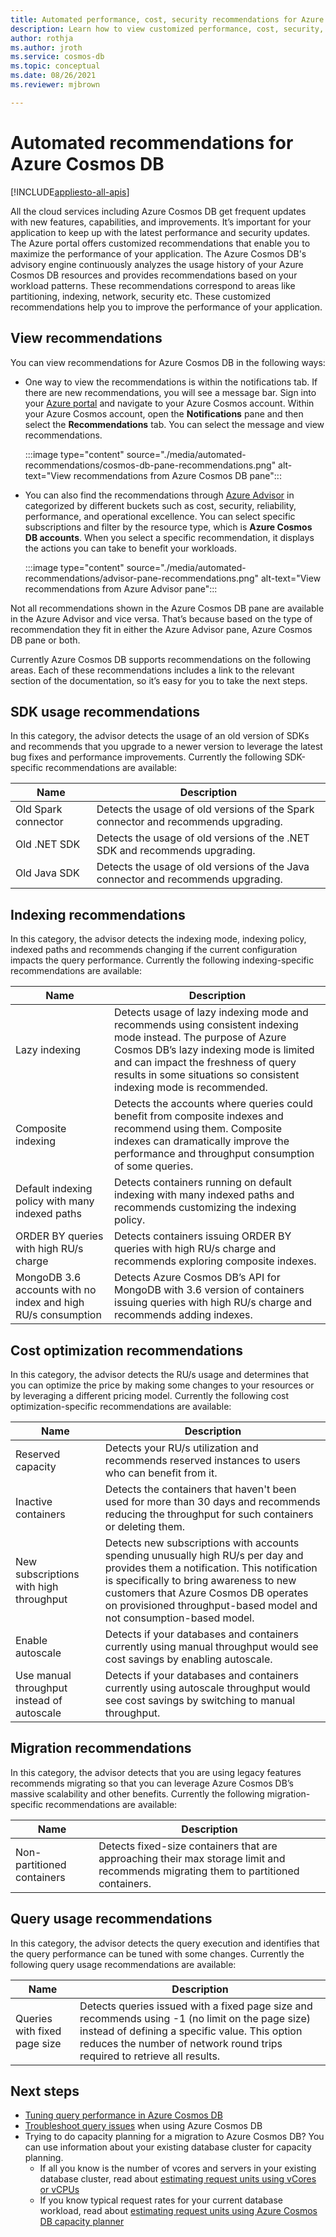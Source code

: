 ```yaml
---
title: Automated performance, cost, security recommendations for Azure Cosmos DB
description: Learn how to view customized performance, cost, security, and other recommendations for Azure Cosmos DB based on your workload patterns.
author: rothja
ms.author: jroth
ms.service: cosmos-db
ms.topic: conceptual
ms.date: 08/26/2021
ms.reviewer: mjbrown

---
```


# Automated recommendations for Azure Cosmos DB
[!INCLUDE[appliesto-all-apis](includes/appliesto-all-apis.md)]

All the cloud services including Azure Cosmos DB get frequent updates with new features, capabilities, and improvements. It’s important for your application to keep up with the latest performance and security updates. The Azure portal offers customized recommendations that enable you to maximize the performance of your application. The Azure Cosmos DB's advisory engine continuously analyzes the usage history of your Azure Cosmos DB resources and provides recommendations based on your workload patterns. These recommendations correspond to areas like partitioning, indexing, network, security etc. These customized recommendations help you to improve the performance of your application.

## View recommendations

You can view recommendations for Azure Cosmos DB in the following ways:

- One way to view the recommendations is within the notifications tab. If there are new recommendations, you will see a message bar. Sign into your [Azure portal](https://portal.azure.com) and navigate to your Azure Cosmos account. Within your Azure Cosmos account, open the **Notifications** pane and then select the **Recommendations** tab. You can select the message and view recommendations.  

   :::image type="content" source="./media/automated-recommendations/cosmos-db-pane-recommendations.png" alt-text="View recommendations from Azure Cosmos DB pane":::

- You can also find the recommendations through [Azure Advisor](../advisor/advisor-overview.md) in categorized by different buckets such as cost, security, reliability, performance, and operational excellence. You can select specific subscriptions and filter by the resource type, which is **Azure Cosmos DB accounts**.  When you select a specific recommendation, it displays the actions you can take to benefit your workloads.

   :::image type="content" source="./media/automated-recommendations/advisor-pane-recommendations.png" alt-text="View recommendations from Azure Advisor pane":::

Not all recommendations shown in the Azure Cosmos DB pane are available in the Azure Advisor and vice versa. That’s because based on the type of recommendation they fit in either the Azure Advisor pane, Azure Cosmos DB pane or both.

Currently Azure Cosmos DB supports recommendations on the following areas. Each of these recommendations includes a link to the relevant section of the documentation, so it’s easy for you to take the next steps.

## SDK usage recommendations

In this category, the advisor detects the usage of an old version of SDKs and recommends that you upgrade to a newer version to leverage the latest bug fixes and performance improvements. Currently the following SDK-specific recommendations are available:

|Name  |Description  |
|---------|---------|
| Old Spark connector | Detects the usage of old versions of the Spark connector and recommends upgrading. |
| Old .NET SDK | Detects the usage of old versions of the .NET SDK and recommends upgrading. |
| Old Java SDK | Detects the usage of old versions of the Java connector and recommends upgrading. |

## Indexing recommendations

In this category, the advisor detects the indexing mode, indexing policy, indexed paths and recommends changing if the current configuration impacts the query performance. Currently the following indexing-specific recommendations are available:

|Name  |Description  |
|---------|---------|
| Lazy indexing | Detects usage of lazy indexing mode and recommends using consistent indexing mode instead. The purpose of Azure Cosmos DB’s lazy indexing mode is limited and can impact the freshness of query results in some situations so consistent indexing mode is recommended. |
| Composite indexing| Detects the accounts where queries could benefit from composite indexes and recommend using them. Composite indexes can dramatically improve the performance and throughput consumption of some queries.|
| Default indexing policy with many indexed paths | Detects containers running on default indexing with many indexed paths and recommends customizing the indexing policy.|
| ORDER BY queries with high RU/s charge| Detects containers issuing ORDER BY queries with high RU/s charge and recommends exploring composite indexes.|
| MongoDB 3.6 accounts with no index and high RU/s consumption| Detects Azure Cosmos DB’s API for MongoDB with 3.6 version of containers issuing queries with high RU/s charge and recommends adding indexes.|

## Cost optimization recommendations

In this category, the advisor detects the RU/s usage and determines that you can optimize the price by making some changes to your resources or by leveraging a different pricing model. Currently the following cost optimization-specific recommendations are available:

|Name  |Description  |
|---------|---------|
| Reserved capacity | Detects your RU/s utilization and recommends reserved instances to users who can benefit from it. |
| Inactive containers | Detects the containers that haven't been used for more than 30 days and recommends reducing the throughput for such containers or deleting them.|
| New subscriptions with high throughput | Detects new subscriptions with accounts spending unusually high RU/s per day and provides them a notification. This notification is specifically to bring awareness to new customers that Azure Cosmos DB operates on provisioned throughput-based model and not consumption-based model. |
| Enable autoscale | Detects if your databases and containers currently using manual throughput would see cost savings by enabling autoscale. |
| Use manual throughput instead of autoscale | Detects if your databases and containers currently using autoscale throughput would see cost savings by switching to manual throughput. |

## Migration recommendations

In this category, the advisor detects that you are using legacy features recommends migrating so that you can leverage Azure Cosmos DB’s massive scalability and other benefits. Currently the following migration-specific recommendations are available:

|Name  |Description  |
|---------|---------|
| Non-partitioned containers | Detects fixed-size containers that are approaching their max storage limit and recommends migrating them to partitioned containers.|

## Query usage recommendations

In this category, the advisor detects the query execution and identifies that the query performance can be tuned with some changes. Currently the following query usage recommendations are available:

|Name  |Description  |
|---------|---------|
| Queries with fixed page size | Detects queries issued with a fixed page size and recommends using -1 (no limit on the page size) instead of defining a specific value. This option reduces the number of network round trips required to retrieve all results. |

## Next steps

* [Tuning query performance in Azure Cosmos DB](sql-api-query-metrics.md)
* [Troubleshoot query issues](troubleshoot-query-performance.md) when using Azure Cosmos DB
* Trying to do capacity planning for a migration to Azure Cosmos DB? You can use information about your existing database cluster for capacity planning.
    * If all you know is the number of vcores and servers in your existing database cluster, read about [estimating request units using vCores or vCPUs](convert-vcore-to-request-unit.md) 
    * If you know typical request rates for your current database workload, read about [estimating request units using Azure Cosmos DB capacity planner](estimate-ru-with-capacity-planner.md)
